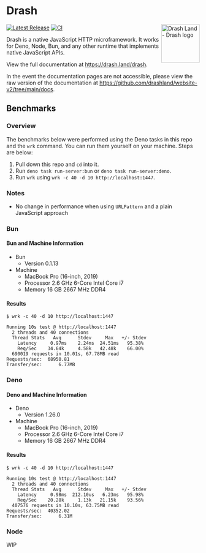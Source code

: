 # Drash

<img align="right" src="https://drash.land/logo-drash.svg" alt="Drash Land - Drash logo" height="100" style="max-height: 100px; margin-bottom: 20px;">

[![Latest Release](https://img.shields.io/github/release/drashland/drash.svg?color=bright_green&label=latest)](https://github.com/drashland/drash/releases/latest)
[![CI](https://img.shields.io/github/workflow/status/drashland/drash/master?label=ci)](https://github.com/drashland/drash/actions/workflows/master.yml)

Drash is a native JavaScript HTTP microframework. It works for Deno, Node, Bun,
and any other runtime that implements native JavaScript APIs.

View the full documentation at https://drash.land/drash.

In the event the documentation pages are not accessible, please view the raw
version of the documentation at
https://github.com/drashland/website-v2/tree/main/docs.

## Benchmarks

### Overview

The benchmarks below were performed using the Deno tasks in this repo and the
`wrk` command. You can run them yourself on your machine. Steps are below:

1. Pull down this repo and `cd` into it.
1. Run `deno task run-server:bun` or `deno task run-server:deno`.
1. Run `wrk` using `wrk -c 40 -d 10 http://localhost:1447`.

### Notes

- No change in performance when using `URLPattern` and a plain JavaScript
  approach

### Bun

#### Bun and Machine Information

- Bun
  - Version 0.1.13
- Machine
  - MacBook Pro (16-inch, 2019)
  - Processor 2.6 GHz 6-Core Intel Core i7
  - Memory 16 GB 2667 MHz DDR4

#### Results

```
$ wrk -c 40 -d 10 http://localhost:1447

Running 10s test @ http://localhost:1447
  2 threads and 40 connections
  Thread Stats   Avg      Stdev     Max   +/- Stdev
    Latency     0.97ms    2.24ms  24.51ms   95.38%
    Req/Sec    34.64k     4.58k   42.48k    66.00%
  690019 requests in 10.01s, 67.78MB read
Requests/sec:  68950.81
Transfer/sec:      6.77MB
```

### Deno

#### Deno and Machine Information

- Deno
  - Version 1.26.0
- Machine
  - MacBook Pro (16-inch, 2019)
  - Processor 2.6 GHz 6-Core Intel Core i7
  - Memory 16 GB 2667 MHz DDR4

#### Results

```
$ wrk -c 40 -d 10 http://localhost:1447

Running 10s test @ http://localhost:1447
  2 threads and 40 connections
  Thread Stats   Avg      Stdev     Max   +/- Stdev
    Latency     0.98ms  212.10us   6.23ms   95.98%
    Req/Sec    20.28k     1.13k   21.15k    93.56%
  407576 requests in 10.10s, 63.75MB read
Requests/sec:  40352.02
Transfer/sec:      6.31M
```

### Node

WIP
